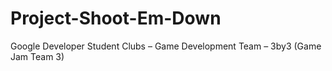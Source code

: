 # Project-Shoot-Em-Down
Google Developer Student Clubs – Game Development Team – 3by3 (Game Jam Team 3)
